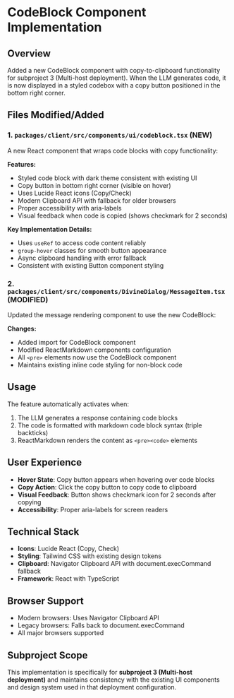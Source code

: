 # CodeBlock Component Implementation

## Overview
Added a new CodeBlock component with copy-to-clipboard functionality for subproject 3 (Multi-host deployment). When the LLM generates code, it is now displayed in a styled codebox with a copy button positioned in the bottom right corner.

## Files Modified/Added

### 1. `packages/client/src/components/ui/codeblock.tsx` (NEW)
A new React component that wraps code blocks with copy functionality:

**Features:**
- Styled code block with dark theme consistent with existing UI
- Copy button in bottom right corner (visible on hover)
- Uses Lucide React icons (Copy/Check)
- Modern Clipboard API with fallback for older browsers
- Proper accessibility with aria-labels
- Visual feedback when code is copied (shows checkmark for 2 seconds)

**Key Implementation Details:**
- Uses `useRef` to access code content reliably
- `group-hover` classes for smooth button appearance
- Async clipboard handling with error fallback
- Consistent with existing Button component styling

### 2. `packages/client/src/components/DivineDialog/MessageItem.tsx` (MODIFIED)
Updated the message rendering component to use the new CodeBlock:

**Changes:**
- Added import for CodeBlock component
- Modified ReactMarkdown components configuration
- All `<pre>` elements now use the CodeBlock component
- Maintains existing inline code styling for non-block code

## Usage
The feature automatically activates when:
1. The LLM generates a response containing code blocks
2. The code is formatted with markdown code block syntax (triple backticks)
3. ReactMarkdown renders the content as `<pre><code>` elements

## User Experience
- **Hover State**: Copy button appears when hovering over code blocks
- **Copy Action**: Click the copy button to copy code to clipboard
- **Visual Feedback**: Button shows checkmark icon for 2 seconds after copying
- **Accessibility**: Proper aria-labels for screen readers

## Technical Stack
- **Icons**: Lucide React (Copy, Check)
- **Styling**: Tailwind CSS with existing design tokens
- **Clipboard**: Navigator Clipboard API with document.execCommand fallback
- **Framework**: React with TypeScript

## Browser Support
- Modern browsers: Uses Navigator Clipboard API
- Legacy browsers: Falls back to document.execCommand
- All major browsers supported

## Subproject Scope
This implementation is specifically for **subproject 3 (Multi-host deployment)** and maintains consistency with the existing UI components and design system used in that deployment configuration.
